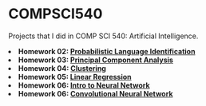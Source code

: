 # COMPSCI540

<p> Projects that I did in COMP SCI 540: Artificial Intelligence.
  <li> <b>Homework 02: <a href="https://github.com/arunike/COMPSCI540/tree/main/Homework%2002/hw2.pdf/" target="blank">Probabilistic Language Identification</a> </b> </li> 
  <li> <b>Homework 03: <a href="https://github.com/arunike/COMPSCI540/tree/main/Homework%2003/hw3.pdf/" target="blank">Principal Component Analysis</a> </b </li>
  <li> <b>Homework 04: <a href="https://github.com/arunike/COMPSCI540/tree/main/Homework%2004/hw4.pdf/" target="blank">Clustering</a> </b </li>
  <li> <b>Homework 05: <a href="https://github.com/arunike/COMPSCI540/tree/main/Homework%2005/hw5.pdf/" target="blank">Linear Regression</a> </b </li>
  <li> <b>Homework 06: <a href="https://github.com/arunike/COMPSCI540/tree/main/Homework%2006/hw6.pdf/" target="blank">Intro to Neural Network</a> </b </li>
  <li> <b>Homework 06: <a href="https://github.com/arunike/COMPSCI540/tree/main/Homework%2007/hw7.pdf/" target="blank">Convolutional Neural Network</a> </b </li>
</p>
